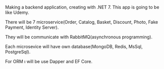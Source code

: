 Making a backend application, creating with .NET 7. This app is going to be like Udemy.

There will be 7 microservice(Order, Catalog, Basket, Discount, Photo, Fake Payment, Identity Server).

They will be communicate with RabbitMQ(asynchronous programming).

Each microsevice will have own database(MongoDB, Redis, MsSql, PostgreSql).   

For ORM ı will  be use Dapper and EF Core.
 
